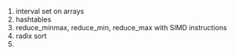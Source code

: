 1. interval set on arrays
2. hashtables
3. reduce_minmax, reduce_min, reduce_max with SIMD instructions
4. radix sort
5. 
